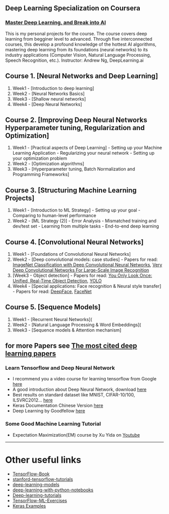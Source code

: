 ## Deep Learning Specialization on Coursera
### [Master Deep Learning, and Break into AI](https://www.coursera.org/specializations/deep-learning)

This is my personal projects for the course. The course covers deep learning from begginer level to advanced. Through five
interconnected courses, this develop a profound knowledge of the hottest AI algorithms, mastering deep learning from its foundations (neural networks) to its industry applications (Computer Vision, Natural Language Processing, Speech Recognition, etc.).
Instructor: Andrew Ng, DeepLearning.ai

## Course 1. [Neural Networks and Deep Learning]
 
1. Week1 - [Introduction to deep learning]
2. Week2 - [Neural Networks Basics]
3. Week3 - [Shallow neural networks]
4. Week4 - [Deep Neural Networks]
## Course 2. [Improving Deep Neural Networks Hyperparameter tuning, Regularization and Optimization]

1. Week1 - [Practical aspects of Deep Learning]
         - Setting up your Machine Learning Application
         - Regularizing your neural network
         - Setting up your optimization problem
2. Week2 - [Optimization algorithms]
3. Week3 - [Hyperparameter tuning, Batch Normalization and Programming Frameworks]

## Course 3. [Structuring Machine Learning Projects]
1. Week1 - [Introduction to ML Strategy]
         - Setting up your goal
         - Comparing to human-level performance
2. Week2 - [ML Strategy (2)]
         - Error Analysis
         - Mismatched training and dev/test set
         - Learning from multiple tasks
         - End-to-end deep learning
         
## Course 4. [Convolutional Neural Networks]
 
 1. Week1 - [Foundations of Convolutional Neural Networks]
 2. Week2 - [Deep convolutional models: case studies] - Papers for read:  [ImageNet Classification with Deep Convolutional
Neural Networks](https://papers.nips.cc/paper/4824-imagenet-classification-with-deep-convolutional-neural-networks.pdf), [Very Deep Convolutional Networks For Large-Scale Image Recognition](https://arxiv.org/pdf/1409.1556.pdf)
 3. [Week3 - Object detection] - Papers for read: [You Only Look Once:
Unified, Real-Time Object Detection](https://arxiv.org/pdf/1506.02640.pdf), [YOLO](https://arxiv.org/pdf/1612.08242.pdf)
 4. Week4 - [Special applications: Face recognition & Neural style transfer] - Papers for read: [DeepFace](https://www.cs.toronto.edu/~ranzato/publications/taigman_cvpr14.pdf), [FaceNet](https://www.cv-foundation.org/openaccess/content_cvpr_2015/papers/Schroff_FaceNet_A_Unified_2015_CVPR_paper.pdf)
 
## Course 5. [Sequence Models]
 1. Week1 - [Recurrent Neural Networks](
 2. Week2 - [Natural Language Processing & Word Embeddings](
 3. Week3 - [Sequence models & Attention mechanism]
 
 
 

for more Papers see [The most cited deep learning papers][1]
-----
### Learn Tensorflow and Deep Neural Network
- I recommend you a video course for learning tensorflow from Google [here](http://pan.baidu.com/s/1ge2xPuF)
- A good introduction about Deep Neural Network, download [here](http://pan.baidu.com/s/1c1FviBA) <br/>
- Best results on standard dataset like MNIST, CIFAR-10/100, ILSVRC2012... [here](http://rodrigob.github.io/are_we_there_yet/build/)<br/>
- Keras Documentation Chinese Version [here](https://pan.baidu.com/s/1dGsZPRj)<br/>
- Deep Learning by Goodfellow [here](https://pan.baidu.com/s/1sm0dvBn)
### Some Good Machine Learning Tutorial
- Expectation Maximization(EM) course by Xu Yida on [Youtube](https://www.youtube.com/watch?v=Bq5s80ZCmC0&list=PLyAft-JyjIYpno8IfZZS0mnxD5TYZ6BIc)<br/>

-----

# Other useful links 

* [TensorFlow-Book][2]
* [stanford-tensorflow-tutorials][3]
* [deep-learning-models][4]
* [deep-learning-with-python-notebooks][5]
* [Deep-learning-tutorials][6]
* [TensorFlow-ML-Exercises][7]
* [Keras Examples][8]

[1]: https://github.com/terryum/awesome-deep-learning-papers
[2]: https://github.com/BinRoot/TensorFlow-Book
[3]: https://github.com/chiphuyen/stanford-tensorflow-tutorials
[4]: https://github.com/fchollet/deep-learning-models 
[5]: https://github.com/fchollet/deep-learning-with-python-notebooks
[6]: https://github.com/dalmia/Deep-learning-tutorials
[7]: https://github.com/golbin/TensorFlow-ML-Exercises
[8]:https://github.com/fchollet/keras/tree/master/examples







